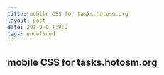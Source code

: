 ```yaml
---
title: mobile CSS for tasks.hotosm.org
layout: post
date: 201-0-0 T:9:2
tags: undefined
---
```

## mobile CSS for tasks.hotosm.org

